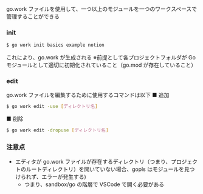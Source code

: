 go.work ファイルを使用して、一つ以上のモジュールを一つのワークスペースで管理することができる

### init

```bash
$ go work init basics example notion
```

これにより、go.work が生成される
※前提として各プロジェクトフォルダが Go モジュールとして適切に初期化されていること（go.mod が存在していること）

### edit

go.work ファイルを編集するために使用するコマンドは以下
■ 追加

```bash
$ go work edit -use [ディレクトリ名]
```

■ 削除

```bash
$ go work edit -dropuse [ディレクトリ名]
```

### 注意点

- エディタが go.work ファイルが存在するディレクトリ（つまり、プロジェクトのルートディレクトリ）を開いていない場合、gopls はモジュールを見つけられず、エラーが発生する)
  - つまり、sandbox/go の階層で VSCode で開く必要がある
